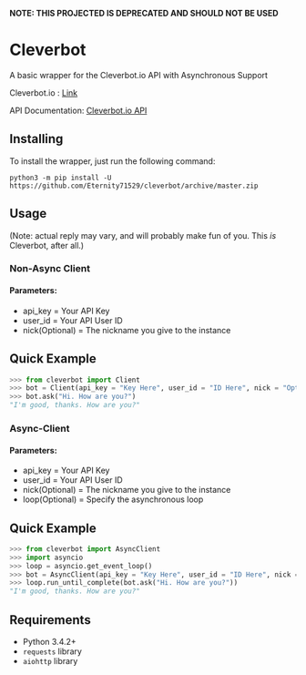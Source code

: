 **NOTE: THIS PROJECTED IS DEPRECATED AND SHOULD NOT BE USED**

# Cleverbot
A basic wrapper for the Cleverbot.io API with Asynchronous Support

Cleverbot.io : [Link](https://cleverbot.io/)

API Documentation: [Cleverbot.io API](https://docs.cleverbot.io)

## Installing

To install the wrapper, just run the following command:

```
python3 -m pip install -U https://github.com/Eternity71529/cleverbot/archive/master.zip
```
## Usage
(Note: actual reply may vary, and will probably make fun of you. This *is* Cleverbot, after all.)
### Non-Async Client
 #### Parameters:
   - api_key = Your API Key
   - user_id = Your API User ID
   - nick(Optional) = The nickname you give to the instance
## Quick Example
```py
>>> from cleverbot import Client
>>> bot = Client(api_key = "Key Here", user_id = "ID Here", nick = "Optional")
>>> bot.ask("Hi. How are you?")
"I'm good, thanks. How are you?"
```
### Async-Client
 #### Parameters:
   - api_key = Your API Key
   - user_id = Your API User ID
   - nick(Optional) = The nickname you give to the instance
   - loop(Optional) = Specify the asynchronous loop
## Quick Example
```py
>>> from cleverbot import AsyncClient
>>> import asyncio
>>> loop = asyncio.get_event_loop()
>>> bot = AsyncClient(api_key = "Key Here", user_id = "ID Here", nick = "Optional", loop = loop)
>>> loop.run_until_complete(bot.ask("Hi. How are you?"))
"I'm good, thanks. How are you?"
```

## Requirements
 - Python 3.4.2+
 - `requests` library
 - `aiohttp` library

       
